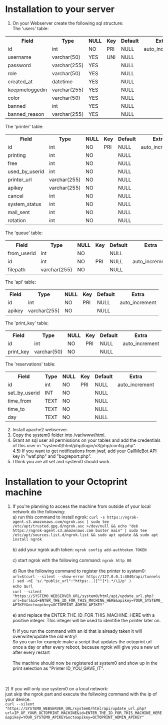 # Installation to your server
1) On your Webserver create the following sql structure:<br>
The 'users' table:<br>
<table>
  <tr><th>Field</th><th>Type</th><th>NULL</th><th>Key</th><th>Default</th><th>Extra</th>  </tr>
  <tr><td>id</td><td>int</td><td>NO</td><td>PRI</td><td>NULL</td><td>auto_increment</td></tr>
   <tr><td>username</td><td>varchar(50)</td><td>YES</td><td>UNI</td><td>NULL</td><td></td></tr>
   <tr><td>password</td><td>varchar(255)</td><td>YES</td><td></td><td>NULL</td><td></td></tr>
   <tr><td>role</td><td>varchar(50)</td><td>YES</td><td></td><td>NULL</td><td></td></tr>
  <tr><td>created_at</td><td>datetime</td><td>YES</td><td></td><td>NULL</td><td></td></tr>
  <tr><td>keepmeloggedin</td><td>varchar(255)</td><td>YES</td><td></td><td>NULL</td><td></td></tr>
  <tr><td>color</td><td>varchar(50)</td><td>YES</td><td></td><td>NULL</td><td></td></tr>
  <tr><td>banned</td><td>int</td><td>YES</td><td></td><td>NULL</td><td></td></tr>
  <tr><td>banned_reason</td><td>varchar(255)</td><td>YES</td><td></td><td>NULL</td><td></td></tr>
</table>


The 'printer' table:<br>
<table>
 <tr><th>Field</th><th>Type</th><th>NULL</th><th>Key</th><th>Default</th><th>Extra</th>  </tr>
  <tr><td>id</td><td>int</td><td>NO</td><td>PRI</td><td>NULL</td><td>auto_increment</td></tr>
  <tr><td>printing</td><td>int</td><td>NO</td><td></td><td>NULL</td><td></td></tr>
   <tr><td>free</td><td>int</td><td>NO</td><td></td><td>NULL</td><td></td></tr>
   <tr><td>used_by_userid</td><td>int</td><td>NO</td><td></td><td>NULL</td><td></td></tr>
   <tr><td>printer_url</td><td>varchar(255)</td><td>NO</td><td></td><td>NULL</td><td></td></tr>
  <tr><td>apikey</td><td>varchar(255)</td><td>NO</td><td></td><td>NULL</td><td></td></tr>
  <tr><td>cancel</td><td>int</td><td>NO</td><td></td><td>NULL</td><td></td></tr>
  <tr><td>system_status</td><td>int</td><td>NO</td><td></td><td>NULL</td><td></td></tr>
  <tr><td>mail_sent</td><td>int</td><td>NO</td><td></td><td>NULL</td><td></td></tr>
  <tr><td>rotation</td><td>int</td><td>NO</td><td></td><td>NULL</td><td></td></tr>
</table>

The 'queue' table:<br>
<table>
  <tr><th>Field</th><th>Type</th><th>NULL</th><th>Key</th><th>Default</th><th>Extra</th>  </tr>
  <tr><td>from_userid</td><td>int</td><td>NO</td><td></td><td>NULL</td><td></td></tr>
  <tr><td>id</td><td>int</td><td>NO</td><td>PRI</td><td>NULL</td><td>auto_increment</td></tr>
   <tr><td>filepath</td><td>varchar(255)</td><td>NO</td><td></td><td>NULL</td><td></td></tr>
</table>

The 'api' table:<br>
<table>
  <tr><th>Field</th><th>Type</th><th>NULL</th><th>Key</th><th>Default</th><th>Extra</th>  </tr>
  <tr><td>id</td><td>int</td><td>NO</td><td>PRI</td><td>NULL</td><td>auto_increment</td></tr>
  <tr><td>apikey</td><td>varchar(255)</td><td>NO</td><td></td><td>NULL</td><td></td></tr>
 </table>

 The 'print_key' table:<br>
<table>
  <tr><th>Field</th><th>Type</th><th>NULL</th><th>Key</th><th>Default</th><th>Extra</th>  </tr>
  <tr><td>id</td><td>int</td><td>NO</td><td>PRI</td><td>NULL</td><td>auto_increment</td></tr>
  <tr><td>print_key</td><td>varchar(50)</td><td>NO</td><td></td><td>NULL</td><td></td></tr>
 </table>

  The 'reservations' table:<br>
<table>
  <tr><th>Field</th><th>Type</th><th>NULL</th><th>Key</th><th>Default</th><th>Extra</th>  </tr>
  <tr><td>id</td><td>int</td><td>NO</td><td>PRI</td><td>NULL</td><td>auto_increment</td></tr>
  <tr><td>set_by_userid</td><td>INT</td><td>NO</td><td></td><td>NULL</td><td></td></tr>
  <tr><td>time_from</td><td>TEXT</td><td>NO</td><td></td><td>NULL</td><td></td></tr>
  <tr><td>time_to</td><td>TEXT</td><td>NO</td><td></td><td>NULL</td><td></td></tr>
  <tr><td>day</td><td>TEXT</td><td>NO</td><td></td><td>NULL</td><td></td></tr>
 </table>
 
2) Install apache2 webserver.<br>
3) Copy the system0 folder into /var/www/html.<br>
4) Grant an sql user all permissions on your tables and add the credentials of this user in "system0/html/php/login/v3/php/config.php".<br>
4.5) If you want to get notifications from jwaf, add your CallMeBot API key in "waf.php" and "bugreport.php".<br>
5) I think you are all set and system0 should work.<br> 


# Installation to your Octoprint machine<br>
1) If you're planning to access the machine from outside of your local network do the following:<br>
  a) run this command to install ngrok: `curl -s https://ngrok-agent.s3.amazonaws.com/ngrok.asc | sudo tee /etc/apt/trusted.gpg.d/ngrok.asc >/dev/null && echo "deb https://ngrok-agent.s3.amazonaws.com buster main" | sudo tee /etc/apt/sources.list.d/ngrok.list && sudo apt update && sudo apt install ngrok`<br><br>
  b) add your ngrok auth token: `ngrok config add-authtoken TOKEN`<br><br>
  c) start ngrok with the following command: `ngrok http 80`<br><br>
  d) Run the following command to register the printer to system0: `url=$(curl --silent --show-error http://127.0.0.1:4040/api/tunnels | sed -nE 's/.*public_url":"https:..([^"]*).*/\1/p' )` <br>
   `echo $url`<br>
   `curl --silent "https://SYSTEM0_WEBSERVER_URL/system0/html/api/update_url.php?url=$url&id=ENTER_THE_ID_FOR_THIS_MACHINE_HERE&apikey=YOUR_SYSTEM0_APIKEY&octoapikey=OCTOPRINT_ADMIN_APIKEY"`
  <br><br>
  e) and replace the ENTER_THE_ID_FOR_THIS_MACHINE_HERE with a positive integer. This integer will be used to identifie the printer later on. <br><br>
  f) if you run the command with an id that is already taken it will overwrite/update the old entry!<br>So you can for example make a script that updates the octoprint url once a day or after every reboot, because ngrok will give you a new url after every restart<br><br>
  The machine should now be registered at system0 and show up in the print selection as "Printer ID_YOU_GAVE_IT".

<br><br>
2) If you will only use system0 on a local network:<br> 
    just skip the ngrok part and execute the follwoing command with the ip of your device.<br>
  `curl --silent "https://SYSTEM0_WEBSERVER_URL/system0/html/api/update_url.php?url=IP_OF_YOUR_OCTOPRINT_MACHINE&id=ENTER_THE_ID_FOR_THIS_MACHINE_HERE&apikey=YOUR_SYSTEM0_APIKEY&octoapikey=OCTOPRINT_ADMIN_APIKEY"`
